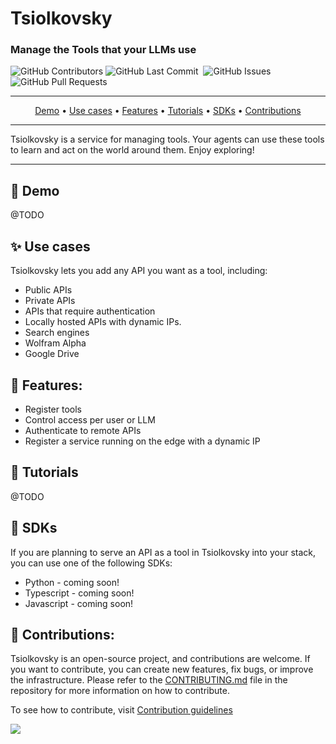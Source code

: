 # Tsiolkovsky

### Manage the Tools that your LLMs use

<p>
<img alt="GitHub Contributors" src="https://img.shields.io/github/contributors/fyodorovai/tsiolkovsky" />
<img alt="GitHub Last Commit" src="https://img.shields.io/github/last-commit/fyodorovai/tsiolkovsky" />
<img alt="" src="https://img.shields.io/github/repo-size/fyodorovai/tsiolkovsky" />
<img alt="GitHub Issues" src="https://img.shields.io/github/issues/fyodorovai/tsiolkovsky" />
<img alt="GitHub Pull Requests" src="https://img.shields.io/github/issues-pr/fyodorovai/tsiolkovsky" />
</p>

-----

<p align="center">
  <a href="#-demo">Demo</a> •
  <a href="#-use-cases">Use cases</a> •
  <a href="#-features">Features</a> •
  <a href="#-tutorials" target="_blank">Tutorials</a> •
  <a href="#-sdks" target="_blank">SDKs</a> •
  <a href="#-contributions" target="_blank">Contributions</a>
</p>

-----

Tsiolkovsky is a service for managing tools. Your agents can use these tools to learn and act on the world around them.
Enjoy exploring!

-----

## 🎥 Demo

@TODO

## ✨ Use cases

Tsiolkovsky lets you add any API you want as a tool, including:

- Public APIs
- Private APIs
- APIs that require authentication
- Locally hosted APIs with dynamic IPs.
- Search engines
- Wolfram Alpha
- Google Drive


## 👀 Features:

- Register tools
- Control access per user or LLM
- Authenticate to remote APIs
- Register a service running on the edge with a dynamic IP


## 🧐 Tutorials

@TODO


## 🔗 SDKs

If you are planning to serve an API as a tool in Tsiolkovsky into your stack, you can use one of the following SDKs:

- Python - coming soon!
- Typescript - coming soon!
- Javascript - coming soon!


## 🫶 Contributions:

Tsiolkovsky is an open-source project, and contributions are welcome. If you want to contribute, you can create new features, fix bugs, or improve the infrastructure. Please refer to the [CONTRIBUTING.md](https://github.com/fyodorovai/tsiolkovsky/blob/main/.github/CONTRIBUTING.md) file in the repository for more information on how to contribute.

To see how to contribute, visit [Contribution guidelines](https://github.com/fyodorovai/tsiolkovsky/blob/main/.github/CONTRIBUTING.md)

<a href="https://github.com/fyodorovai/tsiolkovsky/graphs/contributors">
  <img src="https://contrib.rocks/image?repo=fyodorovai/tsiolkovsky" />
</a>